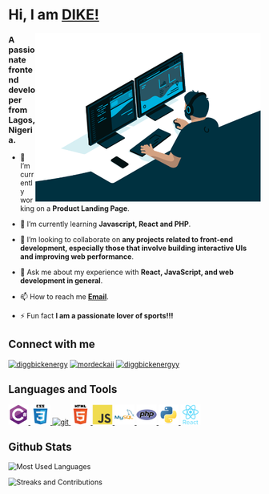 # Hi, I am <a href="https://github.com/Mordeckaii">DIKE!</a>

<img align="right" alt="GIF" src="deolu.gif" width="450"/>

<h3>A passionate frontend developer from Lagos, Nigeria.</h3>

- 🔭 I’m currently working on a **Product Landing Page**.

- 🌱 I’m currently learning **Javascript, React and PHP**.

- 👯 I’m looking to collaborate on **any projects related to front-end development, especially those that involve building interactive UIs and improving web performance**.

- 💬 Ask me about my experience with **React, JavaScript, and web development in general**.

- 📫 How to reach me **[Email](mailto:dikefaves007@gmail.com)**.

- ⚡ Fun fact **I am a passionate lover of sports!!!**

## Connect with me

<p align="left">
<a href="https://twitter.com/diggbickenergy" target="blank"><img align="center" src="https://raw.githubusercontent.com/rahuldkjain/github-profile-readme-generator/master/src/images/icons/Social/twitter.svg" alt="diggbickenergy" height="30" width="40" /></a>
<a href="https://linkedin.com/in/mordeckaii" target="blank"><img align="center" src="https://raw.githubusercontent.com/rahuldkjain/github-profile-readme-generator/master/src/images/icons/Social/linked-in-alt.svg" alt="mordeckaii" height="30" width="40" /></a>
<a href="https://instagram.com/diggbickenergyy" target="blank"><img align="center" src="https://raw.githubusercontent.com/rahuldkjain/github-profile-readme-generator/master/src/images/icons/Social/instagram.svg" alt="diggbickenergyy" height="30" width="40" /></a>
</p>

## Languages and Tools

<p align="left"> <a href="https://www.w3schools.com/cs/" target="_blank" rel="noreferrer"> <img src="https://raw.githubusercontent.com/devicons/devicon/master/icons/csharp/csharp-original.svg" alt="csharp" width="40" height="40"/> </a> <a href="https://www.w3schools.com/css/" target="_blank" rel="noreferrer"> <img src="https://raw.githubusercontent.com/devicons/devicon/master/icons/css3/css3-original-wordmark.svg" alt="css3" width="40" height="40"/> </a> <a href="https://git-scm.com/" target="_blank" rel="noreferrer"> <img src="https://www.vectorlogo.zone/logos/git-scm/git-scm-icon.svg" alt="git" width="40" height="40"/> </a> <a href="https://www.w3.org/html/" target="_blank" rel="noreferrer"> <img src="https://raw.githubusercontent.com/devicons/devicon/master/icons/html5/html5-original-wordmark.svg" alt="html5" width="40" height="40"/> </a> <a href="https://developer.mozilla.org/en-US/docs/Web/JavaScript" target="_blank" rel="noreferrer"> <img src="https://raw.githubusercontent.com/devicons/devicon/master/icons/javascript/javascript-original.svg" alt="javascript" width="40" height="40"/> </a> <a href="https://www.mysql.com/" target="_blank" rel="noreferrer"> <img src="https://raw.githubusercontent.com/devicons/devicon/master/icons/mysql/mysql-original-wordmark.svg" alt="mysql" width="40" height="40"/> </a> <a href="https://www.php.net" target="_blank" rel="noreferrer"> <img src="https://raw.githubusercontent.com/devicons/devicon/master/icons/php/php-original.svg" alt="php" width="40" height="40"/> </a> <a href="https://www.python.org" target="_blank" rel="noreferrer"> <img src="https://raw.githubusercontent.com/devicons/devicon/master/icons/python/python-original.svg" alt="python" width="40" height="40"/> </a> <a href="https://reactjs.org/" target="_blank" rel="noreferrer"> <img src="https://raw.githubusercontent.com/devicons/devicon/master/icons/react/react-original-wordmark.svg" alt="react" width="40" height="40"/> </a> </p>

## Github Stats

![Most Used Languages](https://github-readme-stats.vercel.app/api/top-langs/?username=mordeckaii&show_icons=true&theme=dark&layout=compact)
<!-- ![GitHub Stats](https://github-readme-stats.vercel.app/api?username=mordeckaii&count_private=true&show_icons=true&theme=dark) -->
![Streaks and Contributions](https://github-readme-streak-stats.herokuapp.com?user=mordeckaii&theme=gotham&date_format=M%20j%5B%2C%20Y%5D)
